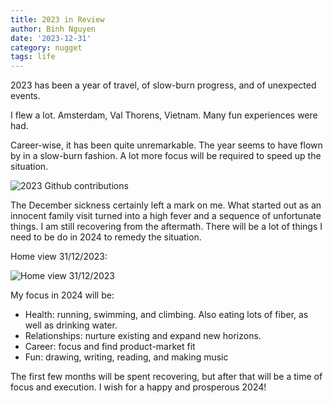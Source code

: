 ```yaml
---
title: 2023 in Review
author: Binh Nguyen
date: '2023-12-31'
category: nugget
tags: life
---
```


2023 has been a year of travel, of slow-burn progress, and of unexpected events.

I flew a lot. Amsterdam, Val Thorens, Vietnam. Many fun experiences were had.

Career-wise, it has been quite unremarkable. The year seems to have flown by in a slow-burn fashion. A lot more focus will be required to speed up the situation.

![2023 Github contributions](/post-images/2023-in-review/2023-github-contributions.png)

The December sickness certainly left a mark on me. What started out as an innocent family visit turned into a high fever and a sequence of unfortunate things. I am still recovering from the aftermath. There will be a lot of things I need to be do in 2024 to remedy the situation.

Home view 31/12/2023:

![Home view 31/12/2023](/post-images/2023-in-review/home-view.jpg)

My focus in 2024 will be:

- Health: running, swimming, and climbing. Also eating lots of fiber, as well as drinking water.
- Relationships: nurture existing and expand new horizons.
- Career: focus and find product-market fit
- Fun: drawing, writing, reading, and making music

The first few months will be spent recovering, but after that will be a time of focus and execution. I wish for a happy and prosperous 2024!
